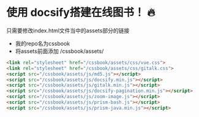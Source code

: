 # 使用 docsify搭建在线图书！ 🔥

只需要修改index.html文件当中的assets部分的链接
- 我的repo名为cssbook
- 将assets前面添加 /cssbook/assets/

```html
<link rel="stylesheet" href="/cssbook/assets/css/vue.css">
<link rel="stylesheet" href="/cssbook/assets/css/gitalk.css">
<script src="/cssbook/assets/js/md5.js"></script>
<script src="/cssbook/assets/js/docsify.min.js"></script>
<script src="/cssbook/assets/js/gitalk.min.js"></script>
<script src="/cssbook/assets/js/docsify-pagination.min.js"></script>
<script src="/cssbook/assets/js/zoom-image.js"></script>
<script src="/cssbook/assets/js/prism-bash.js"></script>
<script src="/cssbook/assets/js/prism-java.min.js"></script>
```

